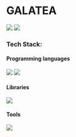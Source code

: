 # GALATEA 
![](https://img.shields.io/badge/%20-Open%20Source-orange.svg?&style=for-the-badge) ![](https://img.shields.io/badge/%20-Open%20Hardware-green.svg?&style=for-the-badge) 

### Tech Stack:
#### Programming languages
![](https://img.shields.io/badge/-Python-yellow.svg?&style=for-the-badge) ![](https://img.shields.io/badge/-NodeJS-green.svg?&style=for-the-badge)
#### Libraries  
![](https://img.shields.io/badge/-Tensorflow-orange.svg?&style=for-the-badge)
#### Tools
![](https://img.shields.io/badge/-Arduino-blue.svg?&style=for-the-badge)
 
